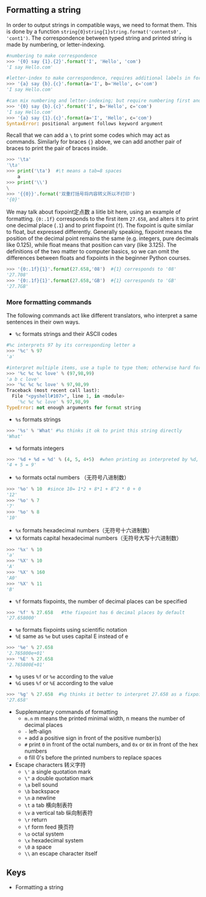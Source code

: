 ## Formatting a string
In order to output strings in compatible ways, we need to format them. This is done by a function `string{0}string{1}string.format('contents0', 'cont1')`. The correspondence between typed string and printed string is made by numbering, or letter-indexing.
```Python
#numbering to make correspondence
>>> '{0} say {1}.{2}'.format('I', 'Hello', 'com') 
'I say Hello.com'

#letter-index to make correspondence, requires additional labels in format()
>>> '{a} say {b}.{c}'.format(a='I', b='Hello', c='com')
'I say Hello.com'

#can mix numbering and letter-indexing; but require numbering first and then letters, other orders not allowed
>>> '{0} say {b}.{c}'.format('I', b='Hello', c='com')
'I say Hello.com'
>>> '{a} say {1}.{c}'.format(a='I', 'Hello', c='com')
SyntaxError: positional argument follows keyword argument
```
Recall that we can add a `\` to print some codes which may act as commands. Similarly for braces `{}` above, we can add another pair of braces to print the pair of braces inside. 
```Python
>>> '\ta'
'\ta'
>>> print('\ta')  #\t means a tab=8 spaces
	a
>>> print('\\')
\
>>> '{{0}}'.format('双重打括号将内容转义所以不打印')
'{0}'
```
We may talk about fixpoint定点数 a liitle bit here, using an example of formatting. `{0:.1f}` corresponds to the first item `27.658`, and alters it to print one decimal place (`.1`) and to print fixpoint (`f`). The fixpoint is quite similar to float, but expressed differently. Generally speaking, fixpoint means the position of the decimal point remains the same (e.g. integers, pure decimals like 0.125), while float means that position can vary (like 3.125). The definitions of the two matter to computer basics, so we can omit the differences between floats and fixpoints in the beginner Python courses.
```Python
>>> '{0:.1f}{1}'.format(27.658,'08')  #{1} corresponds to '08'
'27.708'
>>> '{0:.1f}{1}'.format(27.658,'GB')  #{1} corresponds to 'GB'
'27.7GB'
```
### More formatting commands
The following commands act like different translators, who interpret a same sentences in their own ways.
- `%c` formats strings and their ASCII codes
```Python
#%c interprets 97 by its corresponding letter a
>>> '%c' % 97  
'a'

#interpret multiple items, use a tuple to type them; otherwise hard for Python to understand
>>> '%c %c %c love' % (97,98,99)
'a b c love'
>>> '%c %c %c love' % 97,98,99
Traceback (most recent call last):
  File "<pyshell#107>", line 1, in <module>
    '%c %c %c love' % 97,98,99
TypeError: not enough arguments for format string
```
- `%s` formats strings
```Python
>>> '%s' % 'What' #%s thinks it ok to print this string directly
'What'
```
- `%d` formats integers
```Python
>>> '%d + %d = %d' % (4, 5, 4+5)  #when printing as interpreted by %d, also compute 4+5 as 9 automtically
'4 + 5 = 9'
```
- `%o` formats octal numbers （无符号八进制数）
```Python
>>> '%o' % 10  #since 10= 1*2 + 8*1 + 8^2 * 0 + 0 
'12'
>>> '%o' % 7
'7'
>>> '%o' % 8
'10'
```
- `%x` formats hexadecimal numbers（无符号十六进制数）　
- `%X` formats capital hexadecimal numbers（无符号大写十六进制数）
```Python
>>> '%x' % 10
'a'
>>> '%X' % 10
'A'
>>> '%X' % 160
'A0'
>>> '%X' % 11
'B'
```
- `%f` formats fixpoints, the number of decimal places can be specified
```Python
>>> '%f' % 27.658   #the fixpoint has 6 decimal places by default
'27.658000'
```
- `%e` formats fixpoints using scientific notation
- `%E` same as `%e` but uses capital E instead of e
```Python
>>> '%e' % 27.658
'2.765800e+01'
>>> '%E' % 27.658
'2.765800E+01'
```
- `%g` uses `%f` or `%e` according to the value
- `%G` uses `%f` or `%E` according to the value
```Python
>>> '%g' % 27.658  #%g thinks it better to interpret 27.658 as a fixpoint=27.658
'27.658'
```

- Supplemantary commands of formatting
  - `m.n` m means the printed minimal width, n means the number of decimal places
  - `-` left-align
  - `+` add a positive sign in front of the positive number(s)
  - `#` print `0` in front of the octal numbers, and `0x` or `0X` in front of the hex numbers
  - `0` fill 0's before the printed numbers to replace spaces
- Escape characters 转义字符
  - `\'` a single quotation mark
  - `\"` a double quotation mark
  - `\a` bell sound
  - `\b` backspace
  - `\n` a newline
  - `\t` a tab 横向制表符
  - `\v` a vertical tab 纵向制表符
  - `\r` return
  - `\f` form feed 换页符
  - `\o` octal system
  - `\x` hexadecimal system
  - `\0` a space
  - `\\` an escape character itself
## Keys
- Formatting a string
